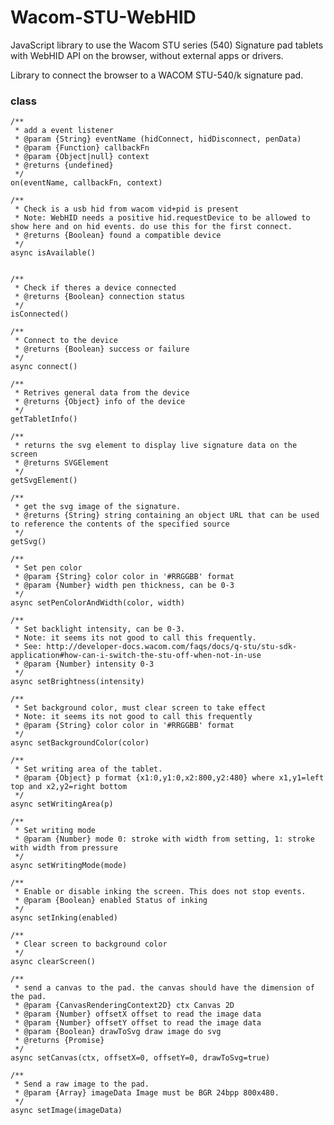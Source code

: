 # Wacom-STU-WebHID
JavaScript library to use the Wacom STU series (540) Signature pad tablets with WebHID API on the browser, without external apps or drivers.

Library to connect the browser to a WACOM STU-540/k signature pad.

### class
    /**
     * add a event listener
     * @param {String} eventName (hidConnect, hidDisconnect, penData)
     * @param {Function} callbackFn
     * @param {Object|null} context
     * @returns {undefined}
     */
    on(eventName, callbackFn, context)

    /**
     * Check is a usb hid from wacom vid+pid is present
     * Note: WebHID needs a positive hid.requestDevice to be allowed to show here and on hid events. do use this for the first connect.
     * @returns {Boolean} found a compatible device
     */
    async isAvailable()


    /**
     * Check if theres a device connected
     * @returns {Boolean} connection status
     */
    isConnected()

    /**
     * Connect to the device
     * @returns {Boolean} success or failure
     */
    async connect()

    /**
     * Retrives general data from the device
     * @returns {Object} info of the device
     */
    getTabletInfo()

    /**
     * returns the svg element to display live signature data on the screen
     * @returns SVGElement
     */
    getSvgElement()

    /**
     * get the svg image of the signature.
     * @returns {String} string containing an object URL that can be used to reference the contents of the specified source
     */
    getSvg()

    /**
     * Set pen color
     * @param {String} color color in '#RRGGBB' format
     * @param {Number} width pen thickness, can be 0-3
     */
    async setPenColorAndWidth(color, width)

    /**
     * Set backlight intensity, can be 0-3.
     * Note: it seems its not good to call this frequently.
     * See: http://developer-docs.wacom.com/faqs/docs/q-stu/stu-sdk-application#how-can-i-switch-the-stu-off-when-not-in-use
     * @param {Number} intensity 0-3
     */
    async setBrightness(intensity)

    /**
     * Set background color, must clear screen to take effect
     * Note: it seems its not good to call this frequently
     * @param {String} color color in '#RRGGBB' format
     */
    async setBackgroundColor(color)

    /**
     * Set writing area of the tablet.
     * @param {Object} p format {x1:0,y1:0,x2:800,y2:480} where x1,y1=left top and x2,y2=right bottom
     */
    async setWritingArea(p)

    /**
     * Set writing mode
     * @param {Number} mode 0: stroke with width from setting, 1: stroke with width from pressure
     */
    async setWritingMode(mode)

    /**
     * Enable or disable inking the screen. This does not stop events.
     * @param {Boolean} enabled Status of inking
     */
    async setInking(enabled)

    /**
     * Clear screen to background color
     */
    async clearScreen()

    /**
     * send a canvas to the pad. the canvas should have the dimension of the pad.
     * @param {CanvasRenderingContext2D} ctx Canvas 2D
     * @param {Number} offsetX offset to read the image data
     * @param {Number} offsetY offset to read the image data
     * @param {Boolean} drawToSvg draw image do svg
     * @returns {Promise}
     */
    async setCanvas(ctx, offsetX=0, offsetY=0, drawToSvg=true)

    /**
     * Send a raw image to the pad.
     * @param {Array} imageData Image must be BGR 24bpp 800x480.
     */
    async setImage(imageData)

